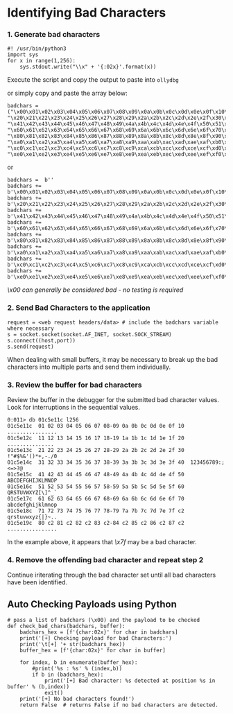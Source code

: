 # Identifying Bad Characters

### 1. Generate bad characters
```
#! /usr/bin/python3
import sys
for x in range(1,256):
    sys.stdout.write("\\x" + '{:02x}'.format(x))
```
Execute the script and copy the output to paste into `ollydbg`  

or simply copy and paste the array below:

```
badchars = ("\x00\x01\x02\x03\x04\x05\x06\x07\x08\x09\x0a\x0b\x0c\x0d\x0e\x0f\x10\x11\x12\x13\x14\x15\x16\x17\x18\x19\x1a\x1b\x1c\x1d\x1e\x1f"
"\x20\x21\x22\x23\x24\x25\x26\x27\x28\x29\x2a\x2b\x2c\x2d\x2e\x2f\x30\x31\x32\x33\x34\x35\x36\x37\x38\x39\x3a\x3b\x3c\x3d\x3e\x3f\x40"
"\x41\x42\x43\x44\x45\x46\x47\x48\x49\x4a\x4b\x4c\x4d\x4e\x4f\x50\x51\x52\x53\x54\x55\x56\x57\x58\x59\x5a\x5b\x5c\x5d\x5e\x5f"
"\x60\x61\x62\x63\x64\x65\x66\x67\x68\x69\x6a\x6b\x6c\x6d\x6e\x6f\x70\x71\x72\x73\x74\x75\x76\x77\x78\x79\x7a\x7b\x7c\x7d\x7e\x7f"
"\x80\x81\x82\x83\x84\x85\x86\x87\x88\x89\x8a\x8b\x8c\x8d\x8e\x8f\x90\x91\x92\x93\x94\x95\x96\x97\x98\x99\x9a\x9b\x9c\x9d\x9e\x9f"
"\xa0\xa1\xa2\xa3\xa4\xa5\xa6\xa7\xa8\xa9\xaa\xab\xac\xad\xae\xaf\xb0\xb1\xb2\xb3\xb4\xb5\xb6\xb7\xb8\xb9\xba\xbb\xbc\xbd\xbe\xbf"
"\xc0\xc1\xc2\xc3\xc4\xc5\xc6\xc7\xc8\xc9\xca\xcb\xcc\xcd\xce\xcf\xd0\xd1\xd2\xd3\xd4\xd5\xd6\xd7\xd8\xd9\xda\xdb\xdc\xdd\xde\xdf"
"\xe0\xe1\xe2\xe3\xe4\xe5\xe6\xe7\xe8\xe9\xea\xeb\xec\xed\xee\xef\xf0\xf1\xf2\xf3\xf4\xf5\xf6\xf7\xf8\xf9\xfa\xfb\xfc\xfd\xfe\xff")
```
or
```
badchars =  b''
badchars += b'\x00\x01\x02\x03\x04\x05\x06\x07\x08\x09\x0a\x0b\x0c\x0d\x0e\x0f\x10\x11\x12\x13\x14\x15\x16\x17\x18\x19\x1a\x1b\x1c\x1d\x1e\x1f'
badchars += b'\x20\x21\x22\x23\x24\x25\x26\x27\x28\x29\x2a\x2b\x2c\x2d\x2e\x2f\x30\x31\x32\x33\x34\x35\x36\x37\x38\x39\x3a\x3b\x3c\x3d\x3e\x3f\x40'
badchars += b'\x41\x42\x43\x44\x45\x46\x47\x48\x49\x4a\x4b\x4c\x4d\x4e\x4f\x50\x51\x52\x53\x54\x55\x56\x57\x58\x59\x5a\x5b\x5c\x5d\x5e\x5f'
badchars += b'\x60\x61\x62\x63\x64\x65\x66\x67\x68\x69\x6a\x6b\x6c\x6d\x6e\x6f\x70\x71\x72\x73\x74\x75\x76\x77\x78\x79\x7a\x7b\x7c\x7d\x7e\x7f'
badchars += b'\x80\x81\x82\x83\x84\x85\x86\x87\x88\x89\x8a\x8b\x8c\x8d\x8e\x8f\x90\x91\x92\x93\x94\x95\x96\x97\x98\x99\x9a\x9b\x9c\x9d\x9e\x9f'
badchars += b'\xa0\xa1\xa2\xa3\xa4\xa5\xa6\xa7\xa8\xa9\xaa\xab\xac\xad\xae\xaf\xb0\xb1\xb2\xb3\xb4\xb5\xb6\xb7\xb8\xb9\xba\xbb\xbc\xbd\xbe\xbf'
badchars += b'\xc0\xc1\xc2\xc3\xc4\xc5\xc6\xc7\xc8\xc9\xca\xcb\xcc\xcd\xce\xcf\xd0\xd1\xd2\xd3\xd4\xd5\xd6\xd7\xd8\xd9\xda\xdb\xdc\xdd\xde\xdf'
badchars += b'\xe0\xe1\xe2\xe3\xe4\xe5\xe6\xe7\xe8\xe9\xea\xeb\xec\xed\xee\xef\xf0\xf1\xf2\xf3\xf4\xf5\xf6\xf7\xf8\xf9\xfa\xfb\xfc\xfd\xfe\xff'
```
*\x00 can generally be considered bad - no testing is required*

### 2. Send Bad Characters to the application

```
request = <web request headers/data> # include the badchars variable where necessary
s = socket.socket(socket.AF_INET, socket.SOCK_STREAM)
s.connect((host,port))
s.send(request)
```
When dealing with small buffers, it may be necessary to break up the bad characters into multiple parts and send them individually.

### 3. Review the buffer for bad characters
Review the buffer in the debugger for the submitted bad character values.  Look for interruptions in the sequential values. 

```
0:011> db 01c5e11c l256
01c5e11c  01 02 03 04 05 06 07 08-09 0a 0b 0c 0d 0e 0f 10  ................
01c5e12c  11 12 13 14 15 16 17 18-19 1a 1b 1c 1d 1e 1f 20  ............... 
01c5e13c  21 22 23 24 25 26 27 28-29 2a 2b 2c 2d 2e 2f 30  !"#$%&'()*+,-./0
01c5e14c  31 32 33 34 35 36 37 38-39 3a 3b 3c 3d 3e 3f 40  123456789:;<=>?@
01c5e15c  41 42 43 44 45 46 47 48-49 4a 4b 4c 4d 4e 4f 50  ABCDEFGHIJKLMNOP
01c5e16c  51 52 53 54 55 56 57 58-59 5a 5b 5c 5d 5e 5f 60  QRSTUVWXYZ[\]^_`
01c5e17c  61 62 63 64 65 66 67 68-69 6a 6b 6c 6d 6e 6f 70  abcdefghijklmnop
01c5e18c  71 72 73 74 75 76 77 78-79 7a 7b 7c 7d 7e 7f c2  qrstuvwxyz{|}~..
01c5e19c  80 c2 81 c2 82 c2 83 c2-84 c2 85 c2 86 c2 87 c2  ................
```
In the example above, it appears that *\x7f* may be a bad character.

### 4. Remove the offending bad character and repeat step 2
Continue iriterating through the bad character set until all bad characters have been identified. 


## Auto Checking Payloads using Python
```
# pass a list of badchars (\x00) and the payload to be checked
def check_bad_chars(badchars, buffer):
	badchars_hex = [f'{char:02x}' for char in badchars]
	print('[+] Checking payload for bad Characters:')
	print('\t[+] '+ str(badchars_hex))
	buffer_hex = [f'{char:02x}' for char in buffer]
	
	for index, b in enumerate(buffer_hex):
		#print('%s : %s' % (index,b))
		if b in (badchars_hex):
			print('[+] Bad character: %s detected at position %s in buffer' % (b,index))
			exit()
	print('[+] No bad characters found!')
	return False  # returns False if no bad characters are detected.
```
